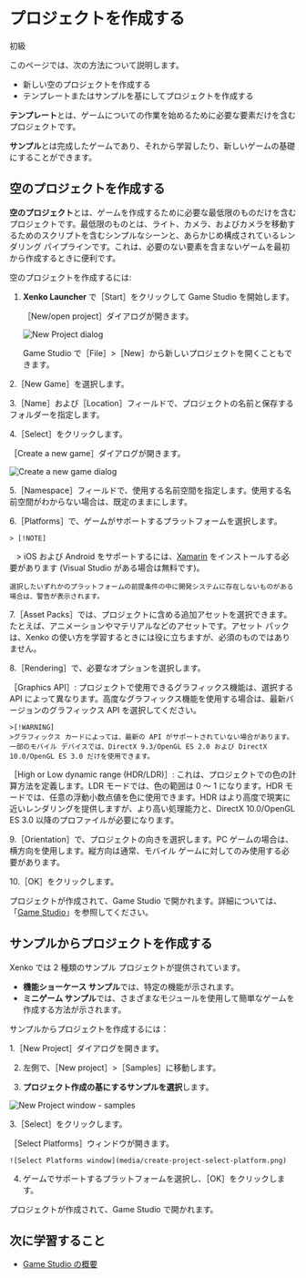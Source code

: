 # プロジェクトを作成する

<span class="label label-doc-level">初級</span>

このページでは、次の方法について説明します。

* 新しい空のプロジェクトを作成する
* テンプレートまたはサンプルを基にしてプロジェクトを作成する

**テンプレート**とは、ゲームについての作業を始めるために必要な要素だけを含むプロジェクトです。

**サンプル**とは完成したゲームであり、それから学習したり、新しいゲームの基礎にすることができます。

## 空のプロジェクトを作成する

**空のプロジェクト**とは、ゲームを作成するために必要な最低限のものだけを含むプロジェクトです。最低限のものとは、ライト、カメラ、およびカメラを移動するためのスクリプトを含むシンプルなシーンと、あらかじめ構成されているレンダリング パイプラインです。これは、必要のない要素を含まないゲームを最初から作成するときに便利です。

空のプロジェクトを作成するには:

1. **Xenko Launcher** で［Start］をクリックして Game Studio を開始します。

   ［New/open project］ダイアログが開きます。

    ![New Project dialog](media/create-project-new-open-project-window.png)

    Game Studio で［File］>［New］から新しいプロジェクトを開くこともできます。

2.［New Game］を選択します。

3.［Name］および［Location］フィールドで、プロジェクトの名前と保存するフォルダーを指定します。

4.［Select］をクリックします。

［Create a new game］ダイアログが開きます。

![Create a new game dialog](media/create-project-create-new-game.png)

5.［Namespace］フィールドで、使用する名前空間を指定します。使用する名前空間がわからない場合は、既定のままにします。

6.［Platforms］で、ゲームがサポートするプラットフォームを選択します。  

    > [!NOTE]
    > iOS および Android をサポートするには、<a href="https://www.xamarin.com/studio" target="_blank">Xamarin</a> をインストールする必要があります (Visual Studio がある場合は無料です)。

    選択したいずれかのプラットフォームの前提条件の中に開発システムに存在しないものがある場合は、警告が表示されます。

7.［Asset Packs］では、プロジェクトに含める追加アセットを選択できます。たとえば、アニメーションやマテリアルなどのアセットです。アセット パックは、Xenko の使い方を学習するときには役に立ちますが、必須のものではありません。

8.［Rendering］で、必要なオプションを選択します。  

   ［Graphics API］: プロジェクトで使用できるグラフィックス機能は、選択する API によって異なります。高度なグラフィックス機能を使用する場合は、最新バージョンのグラフィックス API を選択してください。

    >[!WARNING]
    >グラフィックス カードによっては、最新の API がサポートされていない場合があります。一部のモバイル デバイスでは、DirectX 9.3/OpenGL ES 2.0 および DirectX 10.0/OpenGL ES 3.0 だけを使用できます。

   ［High or Low dynamic range (HDR/LDR)］: これは、プロジェクトでの色の計算方法を定義します。LDR モードでは、色の範囲は 0 ～ 1 になります。HDR モードでは、任意の浮動小数点値を色に使用できます。HDR はより高度で現実に近いレンダリングを提供しますが、より高い処理能力と、DirectX 10.0/OpenGL ES 3.0 以降のプロファイルが必要になります。

9.［Orientation］で、プロジェクトの向きを選択します。PC ゲームの場合は、横方向を使用します。縦方向は通常、モバイル ゲームに対してのみ使用する必要があります。

10.［OK］をクリックします。

プロジェクトが作成されて、Game Studio で開かれます。詳細については、「[Game Studio](../game-studio/index.md)」を参照してください。

## サンプルからプロジェクトを作成する

Xenko では 2 種類のサンプル プロジェクトが提供されています。

 * **機能ショーケース サンプル**では、特定の機能が示されます。
 * **ミニゲーム サンプル**では、さまざまなモジュールを使用して簡単なゲームを作成する方法が示されます。

サンプルからプロジェクトを作成するには：

 1.［New Project］ダイアログを開きます。

 2.	左側で、［New project］>［Samples］に移動します。

 2. **プロジェクト作成の基にするサンプルを選択**します。

   ![New Project window - samples](media/create-project-new-open-project-samples.png)

 3.［Select］をクリックします。

   ［Select Platforms］ウィンドウが開きます。

    ![Select Platforms window](media/create-project-select-platform.png)

 4. ゲームでサポートするプラットフォームを選択し、［OK］をクリックします。

プロジェクトが作成されて、Game Studio で開かれます。

## 次に学習すること

* [Game Studio の概要](../game-studio/index.md)
